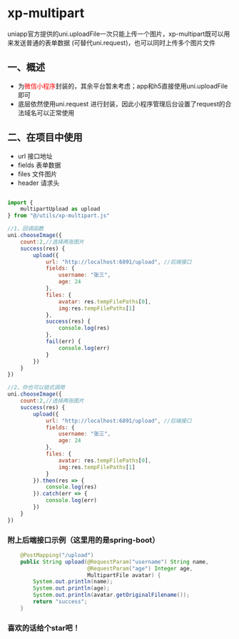 # xp-multipart

uniapp官方提供的uni.uploadFile一次只能上传一个图片，xp-multipart既可以用来发送普通的表单数据
(可替代uni.request)，也可以同时上传多个图片文件

## 一、概述

- 为<font color=#FF0000>微信小程序</font>封装的，其余平台暂未考虑；app和h5直接使用uni.uploadFile即可
- 底层依然使用uni.request 进行封装，因此小程序管理后台设置了request的合法域名可以正常使用

## 二、在项目中使用

- url 接口地址
- fields 表单数据
- files 文件图片
- header 请求头
```js

import {
    multipartUpload as upload
} from "@/utils/xp-multipart.js"

//1、回调函数
uni.chooseImage({
    count:2,//选择两张图片
    success(res) {
        upload({
            url: "http://localhost:6891/upload", //后端接口
            fields: {
                username: "张三",
                age: 24
            },
            files: {
                avatar: res.tempFilePaths[0],
                img:res.tempFilePaths[1]
            },
            success(res) {
                console.log(res)
            },
            fail(err) {
                console.log(err)
            }
        })
    }
})

//2、你也可以链式调用
uni.chooseImage({
    count:2,//选择两张图片
    success(res) {
        upload({
            url: "http://localhost:6891/upload", //后端接口
            fields: {
                username: "张三",
                age: 24
            },
            files: {
                avatar: res.tempFilePaths[0],
                img:res.tempFilePaths[1]
            }
        }).then(res => {
            console.log(res)
        }).catch(err => {
            console.log(err)
        })
    }
})
```

### 附上后端接口示例（这里用的是spring-boot）

```java
    @PostMapping("/upload")
    public String upload(@RequestParam("username") String name,
                         @RequestParam("age") Integer age,
                         MultipartFile avatar) {
        System.out.println(name);
        System.out.println(age);
        System.out.println(avatar.getOriginalFilename());
        return "success";
    }
```

### 喜欢的话给个star吧！